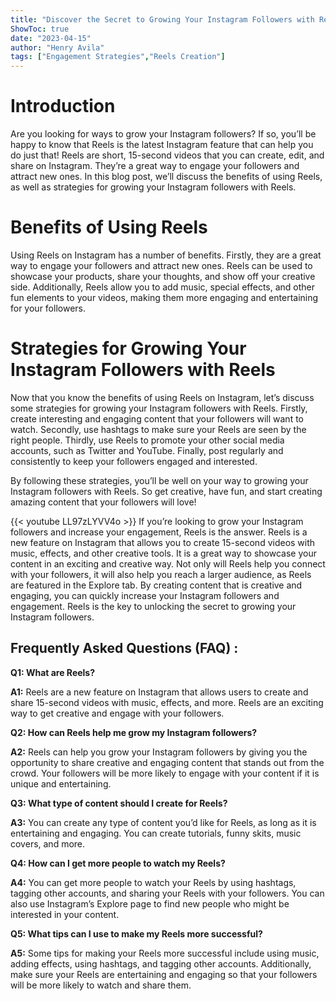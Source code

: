 ```yaml
---
title: "Discover the Secret to Growing Your Instagram Followers with Reels!"
ShowToc: true 
date: "2023-04-15"
author: "Henry Avila" 
tags: ["Engagement Strategies","Reels Creation"]
---
```

# Introduction

Are you looking for ways to grow your Instagram followers? If so, you’ll be happy to know that Reels is the latest Instagram feature that can help you do just that! Reels are short, 15-second videos that you can create, edit, and share on Instagram. They’re a great way to engage your followers and attract new ones. In this blog post, we’ll discuss the benefits of using Reels, as well as strategies for growing your Instagram followers with Reels.

# Benefits of Using Reels

Using Reels on Instagram has a number of benefits. Firstly, they are a great way to engage your followers and attract new ones. Reels can be used to showcase your products, share your thoughts, and show off your creative side. Additionally, Reels allow you to add music, special effects, and other fun elements to your videos, making them more engaging and entertaining for your followers.

# Strategies for Growing Your Instagram Followers with Reels

Now that you know the benefits of using Reels on Instagram, let’s discuss some strategies for growing your Instagram followers with Reels. Firstly, create interesting and engaging content that your followers will want to watch. Secondly, use hashtags to make sure your Reels are seen by the right people. Thirdly, use Reels to promote your other social media accounts, such as Twitter and YouTube. Finally, post regularly and consistently to keep your followers engaged and interested.

By following these strategies, you’ll be well on your way to growing your Instagram followers with Reels. So get creative, have fun, and start creating amazing content that your followers will love!

{{< youtube LL97zLYVV4o >}} 
If you’re looking to grow your Instagram followers and increase your engagement, Reels is the answer. Reels is a new feature on Instagram that allows you to create 15-second videos with music, effects, and other creative tools. It is a great way to showcase your content in an exciting and creative way. Not only will Reels help you connect with your followers, it will also help you reach a larger audience, as Reels are featured in the Explore tab. By creating content that is creative and engaging, you can quickly increase your Instagram followers and engagement. Reels is the key to unlocking the secret to growing your Instagram followers.

## Frequently Asked Questions (FAQ) :
**Q1: What are Reels?**

**A1:** Reels are a new feature on Instagram that allows users to create and share 15-second videos with music, effects, and more. Reels are an exciting way to get creative and engage with your followers.

**Q2: How can Reels help me grow my Instagram followers?**

**A2:** Reels can help you grow your Instagram followers by giving you the opportunity to share creative and engaging content that stands out from the crowd. Your followers will be more likely to engage with your content if it is unique and entertaining. 

**Q3: What type of content should I create for Reels?**

**A3:** You can create any type of content you’d like for Reels, as long as it is entertaining and engaging. You can create tutorials, funny skits, music covers, and more. 

**Q4: How can I get more people to watch my Reels?**

**A4:** You can get more people to watch your Reels by using hashtags, tagging other accounts, and sharing your Reels with your followers. You can also use Instagram’s Explore page to find new people who might be interested in your content. 

**Q5: What tips can I use to make my Reels more successful?**

**A5:** Some tips for making your Reels more successful include using music, adding effects, using hashtags, and tagging other accounts. Additionally, make sure your Reels are entertaining and engaging so that your followers will be more likely to watch and share them.



